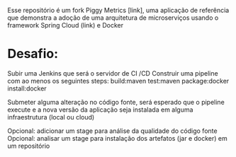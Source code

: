 Esse repositório é um fork Piggy Metrics [link], uma aplicação de referência que demonstra a adoção de uma arquitetura de microserviços usando o framework Spring Cloud (link) e Docker

# Desafio:

Subir uma Jenkins que será o servidor de CI /CD
Construir uma pipeline com ao menos os seguintes steps:
build:maven
test:maven
package:docker
install:docker

Submeter alguma alteração no código fonte, será esperado que o pipeline execute e a nova versão da aplicação seja instalada em alguma infraestrutura (local ou cloud)

Opcional: adicionar um stage para análise da qualidade do código fonte
Opcional: analisar um stage para instalação dos artefatos (jar e docker) em um repositório
